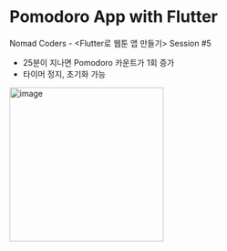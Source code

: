 # Pomodoro App with Flutter

Nomad Coders - <Flutter로 웹툰 앱 만들기> Session #5
* 25분이 지나면 Pomodoro 카운트가 1회 증가
* 타이머 정지, 초기화 가능
<img width="270" alt="image" src="https://github.com/imyoumikim/pomodoro_app/assets/99166914/88acd5a5-268b-44cc-b82b-e1a043fda5d0">
